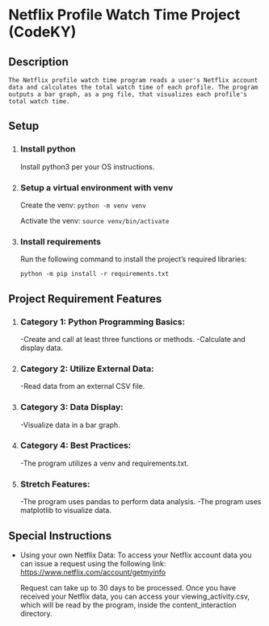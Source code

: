 # Netflix Profile Watch Time Project (CodeKY)
## Description
    The Netflix profile watch time program reads a user's Netflix account data and calculates the total watch time of each profile. The program outputs a bar graph, as a png file, that visualizes each profile's total watch time.

## Setup
1. ### Install python
    Install python3 per your OS instructions.

2. ### Setup a virtual environment with venv
   Create the venv: `python -m venv venv` 
   
   Activate the venv: `source venv/bin/activate`

3. ### Install requirements
   Run the following command to install the project’s required libraries:
    
    `python -m pip install -r requirements.txt`

## Project Requirement Features
1. ### Category 1: Python Programming Basics:
    -Create and call at least three functions or methods.
    -Calculate and display data.

2. ### Category 2: Utilize External Data:
    -Read data from an external CSV file.

3. ### Category 3: Data Display:
   -Visualize data in a bar graph.
    
4. ### Category 4: Best Practices:
   -The program utilizes a venv and requirements.txt.

5. ### Stretch Features:
   -The program uses pandas to perform data analysis.
   -The program uses matplotlib to visualize data.
    
## Special Instructions
- Using your own Netflix Data:
    To access your Netflix account data you can issue a request using the following link: https://www.netflix.com/account/getmyinfo

    Request can take up to 30 days to be processed. Once you have received your Netflix data, you can access your viewing_activity.csv, which will be read by the program, inside the content_interaction directory.